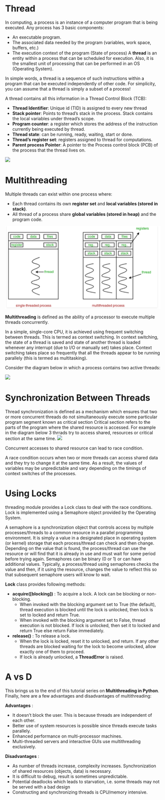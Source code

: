 # Thread
In computing, a process is an instance of a computer program that is being executed. Any process has 3 basic components:

* An executable program.
* The associated data needed by the program (variables, work space, buffers, etc.)
* The execution context of the program (State of process)
A **thread** is an entity within a process that can be scheduled for execution. Also, it is the smallest unit of processing that can be performed in an OS (Operating System).

In simple words, a thread is a sequence of such instructions within a program that can be executed independently of other code. For simplicity, you can assume that a thread is simply a subset of a process!

A thread contains all this information in a Thread Control Block (TCB):

* **Thread Identifier**: Unique id (TID) is assigned to every new thread
* **Stack pointer**: Points to thread’s stack in the process. Stack contains the local variables under thread’s scope.
* **Program counter**: a register which stores the address of the instruction currently being executed by thread.
* **Thread state**: can be running, ready, waiting, start or done.
* **Thread’s register set**: registers assigned to thread for computations.
* **Parent process Pointer**: A pointer to the Process control block (PCB) of the process that the thread lives on.

![](https://media.geeksforgeeks.org/wp-content/uploads/multithreading-python-11.png)

# Multithreading
Multiple threads can exist within one process where:

* Each thread contains its own **register set** and **local variables (stored in stack)**.
* All thread of a process share **global variables (stored in heap)** and the program code.

![](one.png)

**Multithreading** is defined as the ability of a processor to execute multiple threads concurrently.

In a simple, single-core CPU, it is achieved using frequent switching between threads. This is termed as context switching. In context switching, the state of a thread is saved and state of another thread is loaded whenever any interrupt (due to I/O or manually set) takes place. Context switching takes place so frequently that all the threads appear to be running parallely (this is termed as multitasking).

Consider the diagram below in which a process contains two active threads:

![](https://media.geeksforgeeks.org/wp-content/uploads/multithreading-python-31.png)

# Synchronization Between Threads
Thread synchronization is defined as a mechanism which ensures that two or more concurrent threads do not simultaneously execute some particular program segment known as critical section
    Critical section refers to the parts of the program where the shared resource is accessed.
For example in the diagram below 3 thrrads try to access shared, resources or critical section at the same time.
![](https://media.geeksforgeeks.org/wp-content/uploads/multithreading-python-1.png)

Concurrent accesses to shared resource can lead to race condition.

A race condition occurs when two or more threads can access shared data and they try to change it at the same time. As a result, the values of variables may be unpredictable and vary depending on the timings of context switches of the processes.


# Using Locks
threading module provides a Lock class to deal with the race conditions. Lock is implemented using a Semaphore object provided by the Operating System.

A semaphore is a synchronization object that controls access by multiple processes/threads to a common resource in a parallel programming environment. It is simply a value in a designated place in operating system (or kernel) storage that each process/thread can check and then change. Depending on the value that is found, the process/thread can use the resource or will find that it is already in use and must wait for some period before trying again. Semaphores can be binary (0 or 1) or can have additional values. Typically, a process/thread using semaphores checks the value and then, if it using the resource, changes the value to reflect this so that subsequent semaphore users will know to wait.


**Lock** class provides following methods:

* **acquire([blocking])** : To acquire a lock. A lock can be blocking or non-blocking.
    * When invoked with the blocking argument set to True (the default), thread execution is blocked until the lock is unlocked, then lock is set to locked and return True.
    * When invoked with the blocking argument set to False, thread execution is not blocked. If lock is unlocked, then set it to locked and return True else return False immediately.
* **release()** : To release a lock.
    * When the lock is locked, reset it to unlocked, and return. If any other threads are blocked waiting for the lock to become unlocked, allow exactly one of them to proceed.
    * If lock is already unlocked, a **ThreadError** is raised.

# A vs D
This brings us to the end of this tutorial series on **Multithreading in Python**.
Finally, here are a few advantages and disadvantages of multithreading:

**Advantages** :

* It doesn’t block the user. This is because threads are independent of each other.
* Better use of system resources is possible since threads execute tasks parallely.
* Enhanced performance on multi-processor machines.
* Multi-threaded servers and interactive GUIs use multithreading exclusively.

**Disadvantages** :

* As number of threads increase, complexity increases.
Synchronization of shared resources (objects, data) is necessary.
* It is difficult to debug, result is sometimes unpredictable.
* Potential deadlocks which leads to starvation, i.e. some threads may not be served with a bad design
* Constructing and synchronizing threads is CPU/memory intensive.